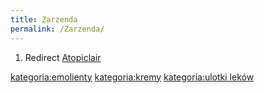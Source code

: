 ```yaml
---
title: Zarzenda
permalink: /Zarzenda/
---
```


1.  Redirect [Atopiclair](/atopedia/Atopiclair "wikilink")

[kategoria:emolienty](/atopedia/kategoria:emolienty "wikilink") [kategoria:kremy](/atopedia/kategoria:kremy "wikilink") [kategoria:ulotki leków](/atopedia/kategoria:ulotki_leków "wikilink")